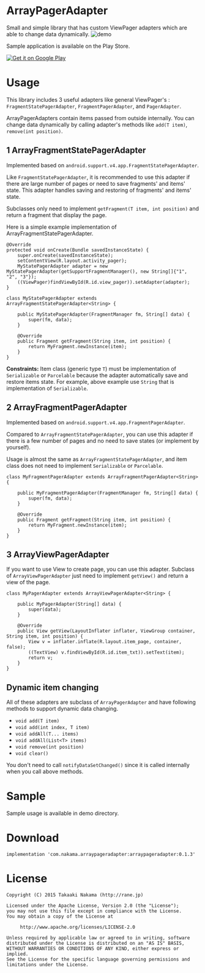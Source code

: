 ArrayPagerAdapter
=================

Small and simple library that has custom ViewPager adapters which are able to change data dynamically.
![demo](https://raw.githubusercontent.com/takaaki7/ArrayPagerAdapter/master/art/demo_record.gif)

Sample application is available on the Play Store.

[![Get it on Google Play](http://www.android.com/images/brand/get_it_on_play_logo_large.png)](https://play.google.com/store/apps/details?id=com.demo.arraypargeradapter&referrer=utm_source%3Dgithub)

# Usage

This library includes 3 useful adapters like general ViewPager's : `FragmentStatePagerAdapter`, `FragmentPagerAdapter`, and `PagerAdapter`.

ArrayPagerAdapters contain items passed from outside internally. You can change data dynamically by calling adapter's methods like `add(T item)`, `remove(int position)`.  
## 1 ArrayFragmentStatePagerAdapter

Implemented based on `android.support.v4.app.FragmentStatePagerAdapter`.

Like `FragmentStatePagerAdapter`, it is recommended to use this adapter if there are large number of pages or need to save fragments' and items' state.
This adapter handles saving and restoring of fragments' and items' state.

Subclasses only need to implement `getFragment(T item, int position)` and return a fragment that display the page.

Here is a simple example implementation of ArrayFragmentStatePagerAdapter.
```
@Override
protected void onCreate(Bundle savedInstanceState) {
    super.onCreate(savedInstanceState);
    setContentView(R.layout.activity_pager);
    MyStatePagerAdapter adapter = new MyStatePagerAdapter(getSupportFragmentManager(), new String[]{"1", "2", "3"});
    ((ViewPager)findViewById(R.id.view_pager)).setAdapter(adapter);
}

class MyStatePagerAdapter extends ArrayFragmentStatePagerAdapter<String> {

    public MyStatePagerAdapter(FragmentManager fm, String[] data) {
        super(fm, data);
    }

    @Override
    public Fragment getFragment(String item, int position) {
        return MyFragment.newInstance(item);
    }
}
```

__Constraints:__ Item class (generic type `T`) must be implementation of `Serializable` or `Parcelable` because the adapter automatically save and restore items state.
For example, above example use `String` that is implementation of `Serializable`.

## 2 ArrayFragmentPagerAdapter

Implemented based on `android.support.v4.app.FragmentPagerAdapter`.

Compared to `ArrayFragmentStatePagerAdapter`, you can use this adapter if there is a few number of pages and no need to save states (or implement by yourself).

Usage is almost the same as `ArrayFragmentStatePagerAdapter`, and item class does not need to implement `Serializable` or `Parcelable`.
```
class MyFragmentPagerAdapter extends ArrayFragmentPagerAdapter<String> {

    public MyFragmentPagerAdapter(FragmentManager fm, String[] data) {
        super(fm, data);
    }

    @Override
    public Fragment getFragment(String item, int position) {
        return MyFragment.newInstance(item);
    }
}
```

## 3 ArrayViewPagerAdapter

If you want to use View to create page, you can use this adapter.
Subclass of `ArrayViewPagerAdapter` just need to implement `getView()` and return a view of the page.
 
```
class MyPagerAdapter extends ArrayViewPagerAdapter<String> {

    public MyPagerAdapter(String[] data) {
        super(data);
    }

    @Override
    public View getView(LayoutInflater inflater, ViewGroup container, String item, int position) {
        View v = inflater.inflate(R.layout.item_page, container, false);
        ((TextView) v.findViewById(R.id.item_txt)).setText(item);
        return v;
    }
}
```

## Dynamic item changing
All of these adapters are subclass of `ArrayPagerAdapter` and have following methods to support dynamic data changing.

* `void add(T item)`
* `void add(int index, T item)`
* `void addAll(T... items)`
* `void addAll(List<T> items)`
* `void remove(int position)`
* `void clear()`

You don't need to call `notifyDataSetChanged()` since it is called internally when you call above methods.

# Sample

Sample usage is available in demo directory.

# Download

```
implementation 'com.nakama.arraypageradapter:arraypageradapter:0.1.3'
```



License
========

    Copyright (C) 2015 Takaaki Nakama (http://rane.jp)

	Licensed under the Apache License, Version 2.0 (the "License");
	you may not use this file except in compliance with the License.
	You may obtain a copy of the License at

	     http://www.apache.org/licenses/LICENSE-2.0

	Unless required by applicable law or agreed to in writing, software
	distributed under the License is distributed on an "AS IS" BASIS,
	WITHOUT WARRANTIES OR CONDITIONS OF ANY KIND, either express or implied.
	See the License for the specific language governing permissions and
	limitations under the License.
